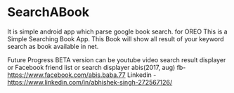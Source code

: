 # SearchABook
It is simple android app which parse google book search. for OREO 
 This is a Simple Searching Book App. This Book will show all result of your keyword search as book available in net.

Future Progress BETA version can be youtube video search result displayer or Facebook friend list or search displayer
abis(2017, aug) fb- https://www.facebook.com/abis.baba.77 Linkedin - https://www.linkedin.com/in/abhishek-singh-272567126/
